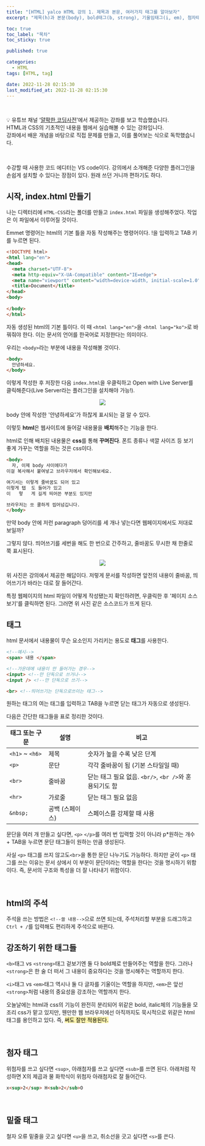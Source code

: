 ```yaml
---
title: "[HTML] yalco HTML 강의 1. 제목과 본문, 여러가지 태그를 알아보자"
excerpt: "제목(h)과 본문(body), bold태그(b, strong), 기울임태그(i, em), 첨자태그(sub, sup)들을 알아보자"

toc: true
toc_label: "목차"
toc_sticky: true

published: true

categories:
  - HTML
tags: [HTML, tag]

date: 2022-11-28 02:15:30
last_modified_at: 2022-11-28 02:15:30
---
```


<br>

<div class="notice--primary" markdown="1">

💡  유튜브 채널 ‘[얄팍한 코딩사전](https://www.youtube.com/watch?v=TrC2x4N0XqY)’에서 제공하는 강좌를 보고 학습했습니다. <br>
HTML과 CSS의 기초적인 내용을 웹에서 실습해볼 수 있는 강좌입니다. <br>
강좌에서 배운 개념을 바탕으로 직접 문제를 만들고, 이를 풀어보는 식으로 독학했습니다.
</div>

<br>

수강할 때 사용한 코드 에디터는 VS code이다. 강의에서 소개해준 다양한 플러그인을 손쉽게 설치할 수 있다는 장점이 있다. 원래 쓰던 거니까 편하기도 하다.

## 시작, index.html 만들기

나는 디렉터리에 `HTML-CSS`라는 폴더를 만들고 `index.html` 파일을 생성해주었다. 작업은 이 파일에서 이루어질 것이다.

Emmet 명령어는 html의 기본 틀을 자동 작성해주는 명령어이다. !을 입력하고 TAB 키를 누르면 된다.


```html
<!DOCTYPE html>
<html lang="en">
<head>
  <meta charset="UTF-8">
  <meta http-equiv="X-UA-Compatible" content="IE=edge">
  <meta name="viewport" content="width=device-width, initial-scale=1.0">
  <title>Document</title>
</head>
<body>
  
</body>
</html>
```
자동 생성된 html의 기본 틀이다. 이 때 `<html lang="en">`을 `<html lang="ko">`로 바꿔줘야 한다. 이는 문서의 언어를 한국어로 지정한다는 의미이다.

우리는 `<body>`라는 부분에 내용을 작성해볼 것이다.

```html
<body>
  안녕하세요.
</body>
```
이렇게 작성한 후 저장한 다음 `index.html`을 우클릭하고 Open with Live Server를 클릭해준다(Live Server라는 플러그인을 설치해야 가능!).

<div align= 'center'>

<img src="https://user-images.githubusercontent.com/115082062/204151434-aafb32be-5d1a-4929-9951-e7b8f10f6318.JPG">

</div>

body 안에 작성한 '안녕하세요'가 하찮게 표시되는 걸 알 수 있다.

이렇듯 **html**은 웹사이트에 들어갈 내용물을 **배치**해주는 기능을 한다.

html로 인해 배치된 내용물은 **css**를 통해 **꾸며진다**. 폰트 종류나 색깔 사이즈 등 보기 좋게 가꾸는 역할을 하는 것은 css이다.

```html
<body>
  자, 이제 body 사이에다가
이걸 복사해서 붙여넣고 브라우저에서 확인해보세요.

여기서는 이렇게 줄바꿈도 되어 있고
이렇게 탭  도 들어가 있고
이   렇   게 길게 띄어쓴 부분도 있지만

브라우저는 쏘 쿨하게 씹어넘깁니다.
</body>
```
만약 body 안에 저런 paragraph 덩어리를 세 개나 넣는다면 웹페이지에서도 저대로 보일까?

그렇지 않다. 띄어쓰기를 세번을 해도 한 번으로 간주하고, 줄바꿈도 무시한 채 한줄로 쭉 표시된다.

<div align= 'center'>

<img src="https://user-images.githubusercontent.com/115082062/204151767-a05def57-5916-4dd0-b769-363066aaa4f7.JPG">

</div>

위 사진은 강의에서 제공한 해답이다. 저렇게 문서를 작성하면 앞전의 내용이 줄바꿈, 띄어쓰기가 바라는 대로 잘 들어간다. 

특정 웹페이지의 html 파일이 어떻게 작성됐는지 확인하려면, 우클릭한 후 '페이지 소스 보기'를 클릭하면 된다. 그러면 위 사진 같은 소스코드가 뜨게 된다.

## 태그

html 문서에서 내용물이 무슨 요소인지 가리키는 용도로 **태그**를 사용한다.

```html
<!--예시-->
<span> 내용 </span>

<!--가운데에 내용이 안 들어가는 경우-->
<input> <!--만 단독으로 쓰거나-->
<input /> <!--만 단독으로 쓰기-->

<br> <!--띄어쓰기는 단독으로쓰이는 태그-->
```

원하는 태그의 여는 태그를 입력하고 TAB을 누르면 닫는 태그가 자동으로 생성된다.

다음은 간단한 태그들을 표로 정리한 것이다.

| 태그 또는 구문 |	설명	|비고|
|-------------|--------|----|
| `<h1>` ~ `<h6>` |	제목 | 숫자가 높을 수록 낮은 단계 |
|`<p>`|문단|각각 줄바꿈이 됨 (기본 스타일일 때)|
|`<br>`|줄바꿈|닫는 태그 필요 없음. `<br/>`, `<br />`와 혼용되기도 함|
|`<hr>`|가로줄|닫는 태그 필요 없음|
|`&nbsp;`|공백 (스페이스)|스페이스를 강제할 때 사용|

문단을 여러 개 만들고 싶다면, `<p>` `</p>`를 여러 번 입력할 것이 아니라 p*원하는 개수 + TAB을 누르면 문단 태그들이 원하는 만큼 생성된다.

사실 `<p>` 태그를 쓰지 않고도`<br>`을 통한 문단 나누기도 가능하다. 하지만 굳이 `<p>` 태그를 쓰는 이유는 문서 상에서 이 부분이 문단이라는 역할을 한다는 것을 명시하기 위함이다. 즉, 문서의 구조와 특성을 더 잘 나타내기 위함이다.

<br>

## html의 주석

주석을 쓰는 방법은 `<!--쓸 내용-->`으로 쓰면 되는데, 주석처리할 부분을 드래그하고 `Ctrl + /`를 입력해도 편리하게 주석으로 바뀐다.

## 강조하기 위한 태그들

`<b>`태그 vs `<strong>`태그
겉보기엔 둘 다 bold체로 만들어주는 역할을 한다. 그러나 `<strong>`은 한 술 더 떠서 그 내용이 중요하다는 것을 명시해주는 역할까지 한다.

`<i>`태그 vs `<em>`태그
역시나 둘 다 글자를 기울이는 역할을 하지만, `<em>`은 앞선 `<strong>`처럼 내용의 중요성을 강조하는 역할까지 한다.

오늘날에는 html과 css의 기능이 완전히 분리되어 위같은 bold, italic체의 기능들을 모조리 css가 맡고 있지만, 웬만한 웹 브라우저에선 아직까지도 묵시적으로 위같은 html 태그를 용인하고 있다. 즉, <mark style='background-color: #fff5b1'> 써도 잘만 적용된다. </mark>

<br>

## 첨자 태그

위첨자를 쓰고 싶다면 `<sup>`, 아래첨자를 쓰고 싶다면 `<sub>`를 쓰면 된다. 아래처럼 작성하면 X의 제곱과 물 화학식이 위첨자 아래첨자로 잘 들어간다.
```html
x<sup>2</sup> H<sub>2</sub>O
```

<br>

## 밑줄 태그
철자 오류 밑줄을 긋고 싶다면 `<u>`을 쓰고, 취소선을 긋고 싶다면 `<s>`를 쓴다.
